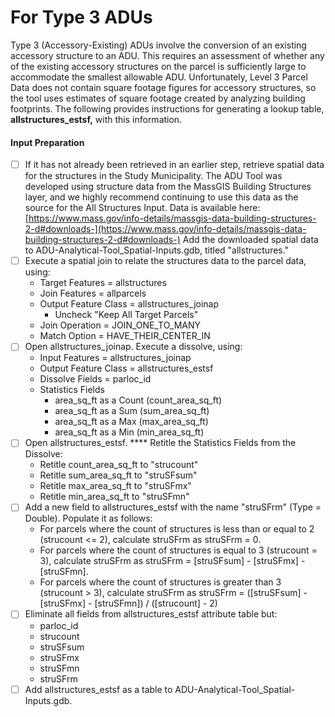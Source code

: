# For Type 3 ADUs

Type 3 (Accessory-Existing) ADUs involve the conversion of an existing accessory structure to an ADU. This requires an assessment of whether any of the existing accessory structures on the parcel is sufficiently large to accommodate the smallest allowable ADU. Unfortunately, Level 3 Parcel Data does not contain square footage figures for accessory structures, so the tool uses estimates of square footage created by analyzing building footprints. The following provides instructions for generating a lookup table, **allstructures\_estsf,** with this information.

#### Input Preparation

* [ ] If it has not already been retrieved in an earlier step, retrieve spatial data for the structures in the Study Municipality. The ADU Tool was developed using structure data from the MassGIS Building Structures layer, and we highly recommend continuing to use this data as the source for the All Structures Input. Data is available here: [https://www.mass.gov/info-details/massgis-data-building-structures-2-d#downloads-](https://www.mass.gov/info-details/massgis-data-building-structures-2-d#downloads-) Add the downloaded spatial data to ADU-Analytical-Tool\_Spatial-Inputs.gdb, titled "allstructures."
* [ ] Execute a spatial join to relate the structures data to the parcel data, using:
  * Target Features = allstructures
  * Join Features = allparcels
  * Output Feature Class = allstructures\_joinap
    * Uncheck "Keep All Target Parcels"
  * Join Operation = JOIN\_ONE\_TO\_MANY
  * Match Option = HAVE\_THEIR\_CENTER\_IN
* [ ] Open allstructures\_joinap. Execute a dissolve, using:
  * Input Features = allstructures\_joinap
  * Output Feature Class = allstructures\_estsf
  * Dissolve Fields = parloc\_id
  * Statistics Fields
    * area\_sq\_ft as a Count (count\_area\_sq\_ft)
    * area\_sq\_ft as a Sum (sum\_area\_sq\_ft)
    * area\_sq\_ft as a Max (max\_area\_sq\_ft)
    * area\_sq\_ft as a Min (min\_area\_sq\_ft)
* [ ] Open allstructures\_estsf. **** Retitle the Statistics Fields from the Dissolve:
  * Retitle count\_area\_sq\_ft to "strucount"
  * Retitle sum\_area\_sq\_ft to "struSFsum"
  * Retitle max\_area\_sq\_ft to "struSFmx"
  * Retitle min\_area\_sq\_ft to "struSFmn"
* [ ] Add a new field to allstructures\_estsf with the name "struSFrm" (Type = Double). Populate it as follows:
  * For parcels where the count of structures is less than or equal to 2 (strucount <= 2), calculate struSFrm as struSFrm = 0.
  * For parcels where the count of structures is equal to 3 (strucount = 3), calculate struSFrm as struSFrm = \[struSFsum] - \[struSFmx] - \[struSFmn].
  * For parcels where the count of structures is greater than 3 (strucount > 3), calculate struSFrm as struSFrm = (\[struSFsum] - \[struSFmx] - \[struSFmn]) / (\[strucount] - 2)
* [ ] Eliminate all fields from allstructures\_estsf attribute table but:
  * parloc\_id
  * strucount
  * struSFsum
  * struSFmx
  * struSFmn
  * struSFrm
* [ ] Add allstructures\_estsf as a table to ADU-Analytical-Tool\_Spatial-Inputs.gdb.
